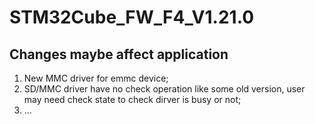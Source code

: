 # STM32Cube_FW_F4_V1.21.0

## Changes maybe affect application
1. New MMC driver for emmc device;
2. SD/MMC driver have no check operation like some old version, user may need check state to check dirver is busy or not;
3. ...